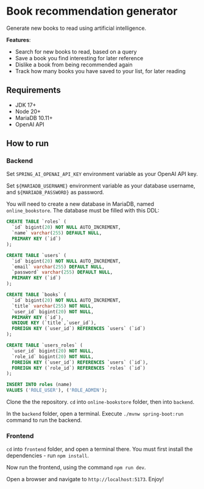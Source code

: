 # Book recommendation generator

Generate new books to read using artificial intelligence.

**Features**:

* Search for new books to read, based on a query
* Save a book you find interesting for later reference
* Dislike a book from being recommended again
* Track how many books you have saved to your list, for later reading

## Requirements

* JDK 17+
* Node 20+
* MariaDB 10.11+
* OpenAI API

## How to run

### Backend

Set `SPRING_AI_OPENAI_API_KEY` environment variable as your OpenAI API key.

Set `${MARIADB_USERNAME}` environment variable as your database username, and `${MARIADB_PASSWORD}` as password.

You will need to create a new database in MariaDB, named `online_bookstore`. The database must be filled with this DDL:

```SQL
CREATE TABLE `roles` (
  `id` bigint(20) NOT NULL AUTO_INCREMENT,
  `name` varchar(255) DEFAULT NULL,
  PRIMARY KEY (`id`)
);

CREATE TABLE `users` (
  `id` bigint(20) NOT NULL AUTO_INCREMENT,
  `email` varchar(255) DEFAULT NULL,
  `password` varchar(255) DEFAULT NULL,
  PRIMARY KEY (`id`)
);

CREATE TABLE `books` (
  `id` bigint(20) NOT NULL AUTO_INCREMENT,
  `title` varchar(255) NOT NULL,
  `user_id` bigint(20) NOT NULL,
  PRIMARY KEY (`id`),
  UNIQUE KEY (`title`,`user_id`),
  FOREIGN KEY (`user_id`) REFERENCES `users` (`id`)
);

CREATE TABLE `users_roles` (
  `user_id` bigint(20) NOT NULL,
  `role_id` bigint(20) NOT NULL,
  FOREIGN KEY (`user_id`) REFERENCES `users` (`id`),
  FOREIGN KEY (`role_id`) REFERENCES `roles` (`id`)
);

INSERT INTO roles (name)
VALUES ('ROLE_USER'), ('ROLE_ADMIN');
```

Clone the the repository. `cd` into `online-bookstore` folder, then into `backend`.

In the `backend` folder, open a terminal. Execute `./mvnw spring-boot:run` command to run the backend.

### Frontend

`cd` into `frontend` folder, and open a terminal there. You must first install the dependencies - run `npm install`.

Now run the frontend, using the command `npm run dev`.

Open a browser and navigate to `http://localhost:5173`. Enjoy!